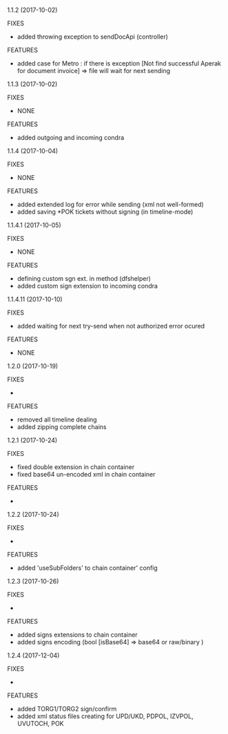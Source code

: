 1.1.2 (2017-10-02)

FIXES
 
* added throwing exception to sendDocApi (controller)
 
FEATURES
 
* added case for Metro : if there is exception [Not find successful Aperak for document invoice] => file will wait for next sending

1.1.3 (2017-10-02)

FIXES
 
* NONE
 
FEATURES
 
* added outgoing and incoming condra

1.1.4 (2017-10-04)

FIXES
 
* NONE
 
FEATURES
 
* added extended log for error while sending (xml not well-formed)
* added saving *POK tickets without signing (in timeline-mode)

1.1.4.1 (2017-10-05)

FIXES
 
* NONE
 
FEATURES
 
* defining custom sgn ext. in method (dfshelper)
* added custom sign extension to incoming condra

1.1.4.11 (2017-10-10)

FIXES
 
* added waiting for next try-send when not authorized error ocured
 
FEATURES
 
* NONE

1.2.0 (2017-10-19)

FIXES
 
* 
 
FEATURES
 
* removed all timeline dealing
* added zipping complete chains

1.2.1 (2017-10-24)

FIXES
 
* fixed double extension in chain container
* fixed base64 un-encoded xml in chain container
 
FEATURES
 
*

1.2.2 (2017-10-24)

FIXES
 
*

FEATURES
 
* added 'useSubFolders' to chain container' config

1.2.3 (2017-10-26)

FIXES
 
*

FEATURES
 
* added signs extensions to chain container
* added signs encoding (bool [isBase64] => base64 or raw/binary ) 

1.2.4 (2017-12-04)

FIXES
 
*

FEATURES
 
* added TORG1/TORG2 sign/confirm
* added xml status files creating for UPD/UKD, PDPOL, IZVPOL, UVUTOCH, POK